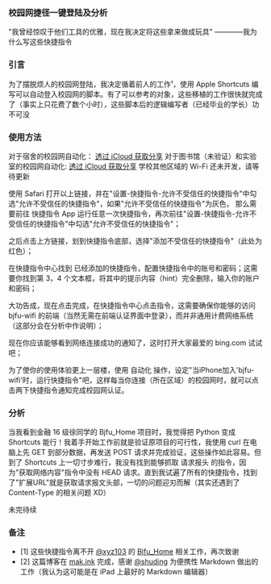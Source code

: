 ### 校园网捷径一键登陆及分析


"我曾经惊叹于他们工具的优雅，现在我决定将这些拿来做成玩具"
————我为什么写这些快捷指令

### 引言
为了摆脱烦人的校园网登陆，我决定循着前人的工作¹，使用 Apple Shortcuts 编写可以自动登入校园网的脚本。有了可以参考的对象，这些移植的工作很快就完成了（事实上只花费了数个小时），这些脚本后的逻辑编写者（已经毕业的学长）功不可没

### 使用方法

对于宿舍的校园网自动化：
    [透过 iCloud 获取分享](https://www.icloud.com/shortcuts/a8402bae05e441f0ae00030a8e13103f)
对于图书馆（未验证）和实验室的校园网自动化:
    [透过 iCloud 获取分享](https://www.icloud.com/shortcuts/de55bf9fb78d418f99e7ddffe59c7972)
学校其他区域的 Wi-Fi 还未开发，请等待更新

使用 Safari 打开以上链接，并在"设置-快捷指令-允许不受信任的快捷指令"中勾选"允许不受信任的快捷指令"，如果"允许不受信任的快捷指令"为灰色，
那么需要前往 快捷指令 App 运行任意一次快捷指令，再次前往"设置-快捷指令-允许不受信任的快捷指令"中勾选"允许不受信任的快捷指令"；

之后点击上方链接，划到快捷指令底部，选择"添加不受信任的快捷指令"（此处为红色）；

在快捷指令中心找到 已经添加的快捷指令，配置快捷指令中的账号和密码；这需要你找到第 3，4 个文本框，将其中的提示内容（hint）完全删除，输入你的账户和密码；

大功告成，现在点击完成，在快捷指令中心点击指令，这需要确保你能够的访问 bjfu-wifi 的前端（当然无需在前端认证界面中登录），而并非通用计费网络系统（这部分会在分析中作说明）；

现在你应该能够看到网络连接成功的通知了，这时打开大家最爱的 bing.com 试试吧；

为了使你的使用体验更上一层楼，使用 自动化 操作，设定"当iPhone加入'bjfu-wifi'时，运行快捷指令"吧，这样每当你连接（所在区域）的校园网时，就可以点击两下快捷指令通知完成校园网认证。

### 分析

当我看到金融 16 级徐同学的 Bjfu_Home 项目时，我觉得把 Python 变成 Shortcuts 能行！我着手开始工作前就是验证原项目的可行性，我使用 curl 在电脑上先 GET 到部分数据，再发送 POST 请求并完成验证，这些操作如此容易。但到了 Shortcuts 上一切寸步难行，我没有找到能够抓取 请求报头 的指令，因为"获取网络内容"指令中没有 HEAD 请求。直到我试遍了所有的快捷指令，找到了"扩展URL"就是获取请求报文头部，一切的问题迎刃而解（其实还遇到了 Content-Type 的相关问题 XD）

未完待续

### 备注
- [1] 这些快捷指令离不开 [@xyz103](https://github.com/xzy103) 的 [Bjfu_Home](https://github.com/xzy103/Bjfu_Home/tree/master/BjfuHome) 相关工作，再次致谢
- [2] 这篇博客在 [mak.ink](inns.studio) 完成，感谢 [@shuding](https://github.com/shuding) 为便携性 Markdown 做出的工作（我认为这可能是在 iPad 上最好的 Markdown 编辑器）
